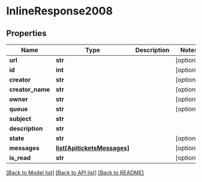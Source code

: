 # InlineResponse2008

## Properties
Name | Type | Description | Notes
------------ | ------------- | ------------- | -------------
**url** | **str** |  | [optional] 
**id** | **int** |  | [optional] 
**creator** | **str** |  | [optional] 
**creator_name** | **str** |  | [optional] 
**owner** | **str** |  | [optional] 
**queue** | **str** |  | [optional] 
**subject** | **str** |  | 
**description** | **str** |  | 
**state** | **str** |  | [optional] 
**messages** | [**list[ApiticketsMessages]**](ApiticketsMessages.md) |  | [optional] 
**is_read** | **str** |  | [optional] 

[[Back to Model list]](../README.md#documentation-for-models) [[Back to API list]](../README.md#documentation-for-api-endpoints) [[Back to README]](../README.md)

